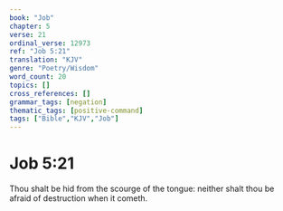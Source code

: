 ```yaml
---
book: "Job"
chapter: 5
verse: 21
ordinal_verse: 12973
ref: "Job 5:21"
translation: "KJV"
genre: "Poetry/Wisdom"
word_count: 20
topics: []
cross_references: []
grammar_tags: [negation]
thematic_tags: [positive-command]
tags: ["Bible","KJV","Job"]
---
```


# Job 5:21

Thou shalt be hid from the scourge of the tongue: neither shalt thou be afraid of destruction when it cometh.
